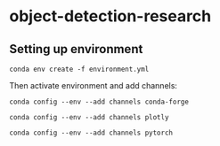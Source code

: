 # object-detection-research
## Setting up environment
```
conda env create -f environment.yml
```
Then activate environment and add channels:
```
conda config --env --add channels conda-forge
```
```
conda config --env --add channels plotly
```
```
conda config --env --add channels pytorch
```
